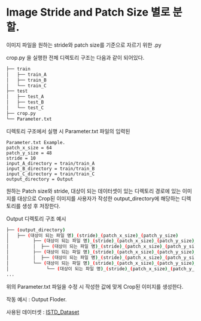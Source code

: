 # Image Stride and Patch Size 별로 분할.
이미지 파일을 원하는 stride와 patch size를 기준으로 자르기 위한 .py

crop.py 을 실행한 전체 디렉토리 구조는 다음과 같이 되어있다.
```bash
├── train
│   ├── train_A
│   ├── train_B
│   └── train_C
├── test
│   ├── test_A
│   ├── test_B
│   └── test_C
├── crop.py
└── Parameter.txt
``` 

디렉토리 구조에서 실행 시 Parameter.txt 파일의 입력된 

```
Parameter.txt Example.
patch_x_size = 64
patch_y_size = 48
stride = 10
input_A_directory = train/train_A
input_B_directory = train/train_B
input_C_directory = train/train_C
output_directory = Output
```
원하는 Patch size와 stride, 대상이 되는 데이터셋이 있는 디렉토리 경로에 있는 이미지를 대상으로 Crop된 이미지를 사용자가 작성한 output_directory에 해당하는 디렉토리를  생성 후 저장한다.

Output 디렉토리 구조 예시
```bash
├── (output_directory)
│   ├── (대상이 되는 파일 명)_(stride)_(patch_x_size)_(patch_y_size)
│         ├── (대상이 되는 파일 명)_(stride)_(patch_x_size)_(patch_y_size)_(A)
│         │  ├── (대상이 되는 파일 명)_(stride)_(patch_x_size)_(patch_y_size)_(x축 반복 횟수)_(y축 반복 횟수)_(A)
│         ├── (대상이 되는 파일 명)_(stride)_(patch_x_size)_(patch_y_size)_(B)
│         │  ├── (대상이 되는 파일 명)_(stride)_(patch_x_size)_(patch_y_size)_(x축 반복 횟수)_(y축 반복 횟수)_(B)_(하얀색 화소수의 개수)
│         └── (대상이 되는 파일 명)_(stride)_(patch_x_size)_(patch_y_size)_(C)
│              └── (대상이 되는 파일 명)_(stride)_(patch_x_size)_(patch_y_size)_(x축 반복 횟수)_(y축 반복 횟수)_(C)
...
``` 

위의 Parameter.txt 파일을 수정 시 작성한 값에 맞게 Crop된 이미지를 생성한다.

작동 예시 : Output Floder.

사용된 데이터셋 : [ISTD_Dataset](https://drive.google.com/file/d/1I0qw-65KBA6np8vIZzO6oeiOvcDBttAY/view)
